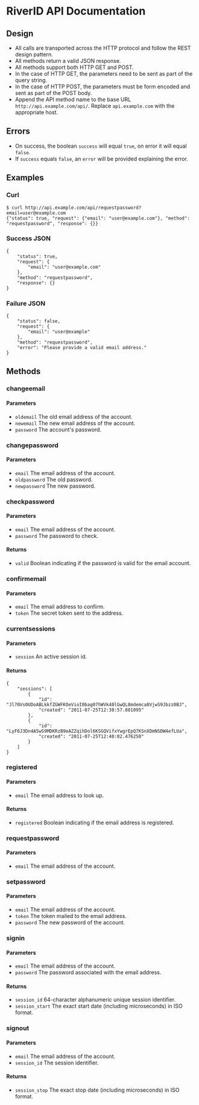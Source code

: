 # RiverID API Documentation

## Design

* All calls are transported across the HTTP protocol and follow the REST design pattern.
* All methods return a valid JSON response.
* All methods support both HTTP GET and POST.
* In the case of HTTP GET, the parameters need to be sent as part of the query string.
* In the case of HTTP POST, the parameters must be form encoded and sent as part of the POST body.
* Append the API method name to the base URL `http://api.example.com/api/`. Replace `api.example.com` with the appropriate host.

## Errors

* On success, the boolean `success` will equal `true`, on error it will equal `false`.
* If `success` equals `false`, an `error` will be provided explaining the error.

## Examples

### Curl

    $ curl http://api.example.com/api/requestpassword?email=user@example.com
    {"status": true, "request": {"email": "user@example.com"}, "method": "requestpassword", "response": {}}

### Success JSON

    {
        "status": true,
        "request": {
            "email": "user@example.com"
        },
        "method": "requestpassword",
        "response": {}
    }

### Failure JSON

    {
        "status": false,
        "request": {
            "email": "user@example"
        },
        "method": "requestpassword",
        "error": "Please provide a valid email address."
    }

## Methods

### changeemail

#### Parameters

* `oldemail` The old email address of the account.
* `newemail` The new email address of the account.
* `password` The account's password.

### changepassword

#### Parameters

* `email` The email address of the account.
* `oldpassword` The old password.
* `newpassword` The new password.

### checkpassword

#### Parameters

* `email` The email address of the account.
* `password` The password to check.

#### Returns

* `valid` Boolean indicating if the password is valid for the email account.

### confirmemail

#### Parameters

* `email` The email address to confirm.
* `token` The secret token sent to the address.

### currentsessions

#### Parameters

* `session` An active session id.

#### Returns

    {
        "sessions": [
            {
                "id": "Jl70Vs0UDoABLkkfZGWFKOeVioI0bag07hWVk40lGwQL8mdemca0VjwS9Jbzz0BJ",
                "created": "2011-07-25T12:38:57.881095"
            },
            {
                "id": "LyF6J3Dn4A5wS9MDKRzB9eAZZqihDol6KSGQVifxYwgrEpQ7KSnXDmNSDW4efLUa",
                "created": "2011-07-25T12:40:02.476250"
            }
        ]
    }

### registered

#### Parameters

* `email` The email address to look up.

#### Returns

* `registered` Boolean indicating if the email address is registered.

### requestpassword

#### Parameters

* `email` The email address of the account.

### setpassword

#### Parameters

* `email` The email address of the account.
* `token` The token mailed to the email address.
* `password` The new password of the account.

### signin

#### Parameters

* `email` The email address of the account.
* `password` The password associated with the email address.

#### Returns

* `session_id` 64-character alphanumeric unique session identifier.
* `session_start` The exact start date (including microseconds) in ISO format.

### signout

#### Parameters

* `email` The email address of the account.
* `session_id` The session identifier.

#### Returns

* `session_stop` The exact stop date (including microseconds) in ISO format.